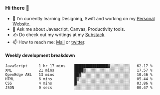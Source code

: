 ### Hi there 👋

- 🌱 I’m currently learning Designing, Swift and working on my [Personal Website](https://kvaishak.com/).
- 💬 Ask me about Javascript, Canvas,  Productivity tools. 
- :writing_hand: Do check out my writings at my [Substack](https://kvaishak.substack.com/).
- 📫 How to reach me: [Mail](mailto:vaishak.kaippanchery@gmail.com) or [twitter](https://twitter.com/kvaishack).


#### Weekly development breakdown

<!--START_SECTION:waka-->

```text
JavaScript     1 hr 17 mins    ███████████████▓░░░░░░░░░   62.17 %
XML            21 mins         ████▒░░░░░░░░░░░░░░░░░░░░   17.57 %
OpenEdge ABL   13 mins         ██▓░░░░░░░░░░░░░░░░░░░░░░   10.46 %
HTML           6 mins          █▒░░░░░░░░░░░░░░░░░░░░░░░   05.44 %
CSS            4 mins          █░░░░░░░░░░░░░░░░░░░░░░░░   03.86 %
JSON           0 secs          ░░░░░░░░░░░░░░░░░░░░░░░░░   00.47 %
```

<!--END_SECTION:waka-->
